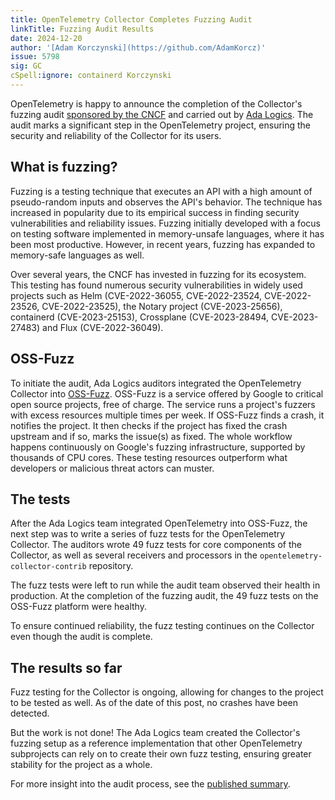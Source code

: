 ```yaml
---
title: OpenTelemetry Collector Completes Fuzzing Audit
linkTitle: Fuzzing Audit Results
date: 2024-12-20
author: '[Adam Korczynski](https://github.com/AdamKorcz)'
issue: 5798
sig: GC
cSpell:ignore: containerd Korczynski
---
```


OpenTelemetry is happy to announce the completion of the Collector's fuzzing
audit [sponsored by the CNCF] and carried out by
[Ada Logics](https://adalogics.com/). The audit marks a significant step in the
OpenTelemetry project, ensuring the security and reliability of the Collector
for its users.

[sponsored by the CNCF]:
  https://contribute.cncf.io/resources/project-services/audits/

## What is fuzzing?

Fuzzing is a testing technique that executes an API with a high amount of
pseudo-random inputs and observes the API's behavior. The technique has
increased in popularity due to its empirical success in finding security
vulnerabilities and reliability issues. Fuzzing initially developed with a focus
on testing software implemented in memory-unsafe languages, where it has been
most productive. However, in recent years, fuzzing has expanded to memory-safe
languages as well.

Over several years, the CNCF has invested in fuzzing for its ecosystem. This
testing has found numerous security vulnerabilities in widely used projects such
as Helm (CVE-2022-36055, CVE-2022-23524, CVE-2022-23526, CVE-2022-23525), the
Notary project (CVE-2023-25656), containerd (CVE-2023-25153), Crossplane
(CVE-2023-28494, CVE-2023-27483) and Flux (CVE-2022-36049).

## OSS-Fuzz

To initiate the audit, Ada Logics auditors integrated the OpenTelemetry
Collector into [OSS-Fuzz](https://github.com/google/oss-fuzz). OSS-Fuzz is a
service offered by Google to critical open source projects, free of charge. The
service runs a project's fuzzers with excess resources multiple times per week.
If OSS-Fuzz finds a crash, it notifies the project. It then checks if the
project has fixed the crash upstream and if so, marks the issue(s) as fixed. The
whole workflow happens continuously on Google's fuzzing infrastructure,
supported by thousands of CPU cores. These testing resources outperform what
developers or malicious threat actors can muster.

## The tests

After the Ada Logics team integrated OpenTelemetry into OSS-Fuzz, the next step
was to write a series of fuzz tests for the OpenTelemetry Collector. The
auditors wrote 49 fuzz tests for core components of the Collector, as well as
several receivers and processors in the `opentelemetry-collector-contrib`
repository.

The fuzz tests were left to run while the audit team observed their health in
production. At the completion of the fuzzing audit, the 49 fuzz tests on the
OSS-Fuzz platform were healthy.

To ensure continued reliability, the fuzz testing continues on the Collector
even though the audit is complete.

## The results so far

Fuzz testing for the Collector is ongoing, allowing for changes to the project
to be tested as well. As of the date of this post, no crashes have been
detected.

But the work is not done! The Ada Logics team created the Collector's fuzzing
setup as a reference implementation that other OpenTelemetry subprojects can
rely on to create their own fuzz testing, ensuring greater stability for the
project as a whole.

For more insight into the audit process, see the
[published summary](https://github.com/open-telemetry/community/blob/main/reports/ADA_Logics-collector-fuzzing-audit-2024.pdf).
